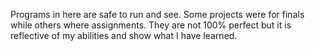 Programs in here are safe to run and see. Some projects were for finals while others where assignments. They are not 100% perfect but it is reflective of my abilities and show what I have learned.
